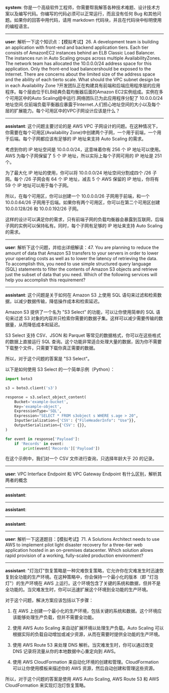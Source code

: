 **system**:
你是一个高级软件工程师，你需要帮我解答各种技术难题、设计技术方案以及编写代码。你编写的代码必须可以正常运行，而且没有任何 Bug 和其他问题。如果你的回答中用代码，请用 markdown 代码块，并且在代码块中标明使用的编程语言。

--------------------

**user**:
解析一下这个知识点：【模拟考试】26. A development team is building an application with front-end and backend application tiers. Each tier consists of AmazonEC2 instances behind an ELB Classic Load Balancer. The instances run in Auto Scaling groups across multiple AvailabilityZones. The network team has allocated the 10.0.0.0/24 address space for this application. Only the front-end load balancershould be exposed to the Internet. There are concerns about the limited size of the address space and the ability of each tierto scale. What should the VPC subnet design be in each Availability Zone ?开发团队正在构建具有前端和后端应用程序层的应用程序。每个层由位于ELB经典负载均衡器后面的Amazon EC2实例组成。实例在多个可用区中的Auto Scaling组中运行.网络团队已为此应用程序分配了 10.0.0.0/24地址空间.仅前端负载平衡器应暴露于Internet.人们担心地址空间的大小以及每个层的扩展能力。每个可用区中的VPC子网设计应该是什么？



--------------------

**assistant**:
这个问题主要讨论的是 AWS VPC 子网设计的问题。在这种情况下，你需要在每个可用区(Availability Zone)中创建两个子网，一个用于前端，一个用于后端。每个子网都应该有足够的 IP 地址来支持 Auto Scaling 的需求。

考虑到你的 IP 地址空间是 10.0.0.0/24，这意味着你有 256 个 IP 地址可以使用。AWS 为每个子网保留了 5 个 IP 地址，所以实际上每个子网可用的 IP 地址是 251 个。

为了最大化 IP 地址的使用，你可以将 10.0.0.0/24 地址空间分割成四个 /26 子网。每个 /26 子网会有 64 个 IP 地址，减去 5 个 AWS 保留的 IP 地址，你将有 59 个 IP 地址可以用于每个子网。

所以，在每个可用区，你可以创建一个 10.0.0.0/26 子网用于前端，和一个 10.0.0.64/26 子网用于后端。如果你有两个可用区，你可以在第二个可用区创建 10.0.0.128/26 和 10.0.0.192/26 子网。

这样的设计可以满足你的需求，只有前端子网的负载均衡器会暴露到互联网，后端子网的实例可以保持私有。同时，每个子网有足够的 IP 地址来支持 Auto Scaling 的需求。

--------------------

**user**:
解析下这个问题，并给出详细解读：47. You are planning to reduce the amount of data that Amazon S3 transfers to your servers in order to lower your operating costs as well as to lower the latency of retrieving the data. To accomplish this, you need to use simple structured query language (SQL) statements to filter the contents of Amazon S3 objects and retrieve just the subset of data that you need. Which of the following services will help you accomplish this requirement?

--------------------

**assistant**:
这个问题是关于如何在 Amazon S3 上使用 SQL 语句来过滤和检索数据，以减少数据传输，降低操作成本和检索延迟。

Amazon S3 提供了一个名为 "S3 Select" 的功能，可以让你使用简单的 SQL 语句来过滤 S3 对象的内容并只检索你需要的数据子集。这样可以减少需要传输的数据量，从而降低成本和延迟。

S3 Select 支持 CSV、JSON 和 Parquet 等常见的数据格式，你可以在这些格式的数据上直接运行 SQL 查询。这个功能非常适合处理大量的数据，因为你不需要下载整个文件，只需要下载你真正需要的数据。

所以，对于这个问题的答案是 "S3 Select"。

以下是如何使用 S3 Select 的一个简单示例（Python）：

```python
import boto3

s3 = boto3.client('s3')

response = s3.select_object_content(
    Bucket='example-bucket',
    Key='example-object',
    ExpressionType='SQL',
    Expression="SELECT * FROM s3object s WHERE s.age > 20",
    InputSerialization={'CSV': {"FileHeaderInfo": "Use"}},
    OutputSerialization={'CSV': {}},
)

for event in response['Payload']:
    if 'Records' in event:
        print(event['Records']['Payload'])
```

在这个示例中，我们对一个 CSV 文件进行查询，只选择年龄大于 20 的记录。

--------------------

**user**:
 VPC Interface Endpoint  和   VPC Gateway Endpoint  有什么区别，解析其两者的概念

--------------------

**assistant**:


--------------------

**assistant**:


--------------------

**assistant**:


--------------------

**user**:
解析一下这道题目：【模拟考试】71. A Solutions Architect needs to use AWS to implement pilot light disaster recovery for a three-tier web application hosted in an on-premises datacenter. Which solution allows rapid provision of a working, fully-scaled production environment?



--------------------

**assistant**:
"灯泡灯"恢复策略是一种灾难恢复策略，它允许你在灾难发生时迅速恢复到全功能的生产环境。在这种策略中，你会保持一个最小化的版本（即 "灯泡灯"）的生产环境在 AWS 上运行。这个环境包含了关键的系统和数据，但并不是全功能的。当灾难发生时，你可以迅速扩展这个环境到全功能的生产环境。

对于这个问题，解决方案应该包括以下步骤：

1. 在 AWS 上创建一个最小化的生产环境，包括关键的系统和数据。这个环境应该能够处理生产负载，但并不需要全功能。

2. 使用 AWS Auto Scaling 来自动扩展环境以处理生产负载。Auto Scaling 可以根据实际的负载自动增加或减少资源，从而在需要时提供全功能的生产环境。

3. 使用 AWS Route 53 来处理 DNS 解析。当灾难发生时，你可以通过改变 DNS 记录将流量从你的本地数据中心重定向到 AWS。

4. 使用 AWS CloudFormation 来自动化环境的创建和管理。CloudFormation 可以让你使用模板来描述你的 AWS 资源，然后自动创建和管理这些资源。

所以，对于这个问题的答案是使用 AWS Auto Scaling, AWS Route 53 和 AWS CloudFormation 来实现灯泡灯恢复策略。